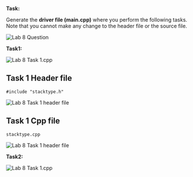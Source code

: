 **Task:**

Generate the **driver file (main.cpp)** where you perform the following tasks. Note that you cannot make any change to
the header file or the source file.

![Lab 8 Question](https://github.com/IAFahim/CSE225/blob/master/C%2B%2B/Lab/Lab_8/Question/task.png)

**Task1:** 

![Lab 8 Task 1.cpp](https://github.com/IAFahim/CSE225/blob/master/C%2B%2B/Lab/Lab_5/Task_8/main.cpp.png)

## Task 1 Header file
`#include "stacktype.h"`

![Lab 8 Task 1 header file](https://github.com/IAFahim/CSE225/blob/master/C%2B%2B/Lab/Lab_8/Task_1/stacktype.h.png)

## Task 1 Cpp file
`stacktype.cpp`

![Lab 8 Task 1 header file](https://github.com/IAFahim/CSE225/blob/master/C%2B%2B/Lab/Lab_8/Task_1/stacktype.cpp.png)

**Task2:**

![Lab 8 Task 1.cpp](https://github.com/IAFahim/CSE225/blob/master/C%2B%2B/Lab/Lab_8/Task_2/main.cpp.png)